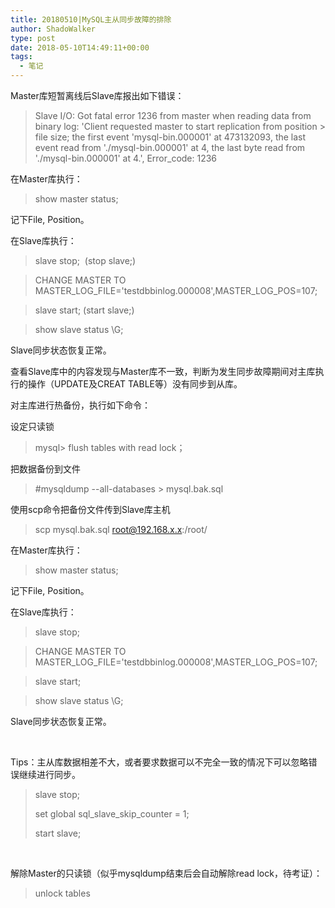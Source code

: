 ```yaml
---
title: 20180510|MySQL主从同步故障的排除
author: ShadoWalker
type: post
date: 2018-05-10T14:49:11+00:00
tags:
  - 笔记
---
```


Master库短暂离线后Slave库报出如下错误：

> Slave I/O: Got fatal error 1236 from master when reading data from binary log: 'Client requested master to start replication from position > file size; the first event 'mysql-bin.000001' at 473132093, the last event read from './mysql-bin.000001' at 4, the last byte read from './mysql-bin.000001' at 4.', Error_code: 1236

在Master库执行：

> show master status;

记下File, Position。

在Slave库执行：

> slave stop;  (stop slave;)
  
> CHANGE MASTER TO MASTER\_LOG\_FILE='testdbbinlog.000008',MASTER\_LOG\_POS=107;
  
> slave start; (start slave;)
  
> show slave status \G;

Slave同步状态恢复正常。

查看Slave库中的内容发现与Master库不一致，判断为发生同步故障期间对主库执行的操作（UPDATE及CREAT TABLE等）没有同步到从库。

对主库进行热备份，执行如下命令：

设定只读锁

> mysql> flush tables with read lock；

把数据备份到文件

> #mysqldump --all-databases > mysql.bak.sql

使用scp命令把备份文件传到Slave库主机

> scp mysql.bak.sql root@192.168.x.x:/root/

在Master库执行：

> show master status;

记下File, Position。

在Slave库执行：

> slave stop;
  
> CHANGE MASTER TO MASTER\_LOG\_FILE='testdbbinlog.000008',MASTER\_LOG\_POS=107;
  
> slave start;
  
> show slave status \G;

Slave同步状态恢复正常。

&nbsp;

Tips：主从库数据相差不大，或者要求数据可以不完全一致的情况下可以忽略错误继续进行同步。

> slave stop;
> 
> set global sql\_slave\_skip_counter = 1;
> 
> start slave;

&nbsp;

解除Master的只读锁（似乎mysqldump结束后会自动解除read lock，待考证）：

> unlock tables